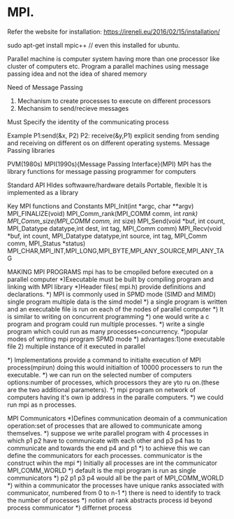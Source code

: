 # MPI.
Refer the website for installation:
  https://ireneli.eu/2016/02/15/installation/
  
  sudo apt-get install mpic++ // even this installed for ubuntu.
  
  
 Parallel machine is computer system having more than one processor like cluster of computers etc.
 Program a parallel machines using message passing idea and not the idea of shared memory
 
 Need of Message Passing
  1) Mechanism to create processes to execute on different processors
  2) Mechansim to send/recieve messages
  
 Must Specify the identity of the communicating process
 
 Example
 P1:send(&x, P2)  P2: receive(&y,P1)
 explicit sending from sending and receiving on different os on different operating systems.
 Message Passing libraries
 
 PVM(1980s)
 MPI(1990s){Message Passing Interface}(MPI)
 MPI has the library functions for message passing programmer for computers
 
 Standard API
 HIdes softwawre/hardware details
 Portable, flexible
 It is implemented as a library
 
 Key MPI functions and Constants
 MPI_Init(int *argc, char **argv) 
 MPI_FINALIZE(void)
 MPI_Comm_rank(MPI_COMM comm, int *rank)
 MPI_Comm_size(MPI_COMM comm, int* size)
 MPI_Send(void *buf, int count, MPI_Datatype datatype,int dest, int tag, MPI_Comm comm)
 MPI_Recv(void *buf, int count, MPI_Datatype datatype,int source, int tag, MPI_Comm comm, MPI_Status *status)
 MPI_CHAR,MPI_INT,MPI_LONG,MPI_BYTE,MPI_ANY_SOURCE,MPI_ANY_TAG
 
 
MAKING MPI PROGRAMS
mpi has to be cmopiled before executed on a parallel computer
*)Executable must be built by compiling program and linking with MPI library
*)Header files( mpi.h) provide definitions and declarations.
*) MPI is commonly used in SPMD mode (SIMD and MIMD) single program multiple data is the simd model 
*) a single program is written and an executable file is run on each of the nodes of parallel computer
*) It is similar to writing on concurrent programming
*) one would write a c program and program could run multiple processes.
*) write a single program which could run as many processes=concurrency.
*)popular modes of writing mpi program SPMD mode
*) advantages:1)one executable file
              2) multiple instance of it executed in parallel
              
*) Implementations provide a command to initialte execution of MPI process(mpirun) doing this would initialtion of 10000 processers to run the executable.
*) we can run on the selected number of computers options:number of processes, which processors they are yto ru on.(these are the two additional parameters).
*) mpi program on network of computers having it's own ip address in the paralle computers.
*) we could run mpi as n processes. 

MPI Communicators
*)Defines communication deomain of a communication operation:set of processes that are allowed to communicate among themselves.
*) suppose we write parallel program with 4 processes in which p1 p2 have to communicate with each other and p3 p4 has to communicate and towards the end p4 and p1
*) to achieve this we can define the communicators for each processes. communicator is the construct wihin the mpi
*) Initially all processes are int the communicator MPI_COMM_WORLD
*) default is the mpi program is run as single communicators
*) p2 p1 p3 p4 would all be the part of MPI_COMM_WORLD
*) within a communicator the processes have unique ranks associated with communicator, numbered from 0 to n-1
*) there is need to identify to track the number of processes 
*) notion of rank abstracts process id beyond process communicator
*) differnet process
